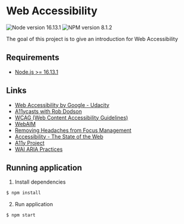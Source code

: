 # Web Accessibility

![Node version 16.13.1](https://img.shields.io/badge/node-v16.13.1-green)
![NPM version 8.1.2](https://img.shields.io/badge/NPM-v8.1.2-green)

The goal of this project is to give an introduction for Web Accessibility

## Requirements

- [Node.js >= 16.13.1](https://nodejs.org)

## Links

- [Web Accessibility by Google - Udacity](https://www.udacity.com/course/web-accessibility--ud891)
- [A11ycasts with Rob Dodson](https://www.youtube.com/playlist?list=PLNYkxOF6rcICWx0C9LVWWVqvHlYJyqw7g)
- [WCAG (Web Content Accessibility Guidelines)](https://www.w3.org/WAI/standards-guidelines/wcag/)
- [WebAIM](https://webaim.org/)
- [Removing Headaches from Focus Management](https://developers.google.com/web/updates/2016/03/focus-start-point?hl=en)
- [Accessibility - The State of the Web](https://www.youtube.com/watch?v=TomOQYxFnrU)
- [A11y Project](https://www.a11yproject.com/)
- [WAI ARIA Practices](https://www.w3.org/TR/wai-aria-practices-1.1)

## Running application

1. Install dependencies

```bash
$ npm install
```

2. Run application

```bash
$ npm start
```
